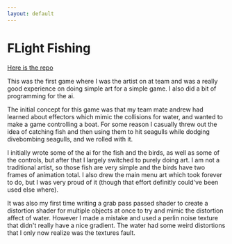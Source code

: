```yaml
---
layout: default
---
```


# FLight Fishing

[Here is the repo](https://github.com/Ittaimann/Flight_Fishing)

This was the first game where I was the artist on at team and was a really good experience on doing simple art for a simple game. I also did a bit of programming for the ai.

The initial concept for this game was that my team mate andrew had learned about effectors which mimic the collisions for water, and wanted to make a game controlling a boat. For some reason I casually threw out the idea of catching fish and then using them to hit seagulls while dodging divebombing seagulls, and we rolled with it.

I initially wrote some of the ai for the fish and the birds, as well as some of the controls, but after that I largely switched to purely doing art. I am not a traditional artist, so those fish are very simple and the birds have two frames of animation total. I also drew the main menu art which took forever to do, but I was very proud of it (though that effort definitly could've been used else where).

It was also my first time writing a grab pass passed shader to create a distortion shader for multiple objects at once to try and mimic the distortion affect of water. However I made a mistake and used a perlin noise texture that didn't really have a nice gradient. The water had some weird distortions that I only now realize was the textures fault.

